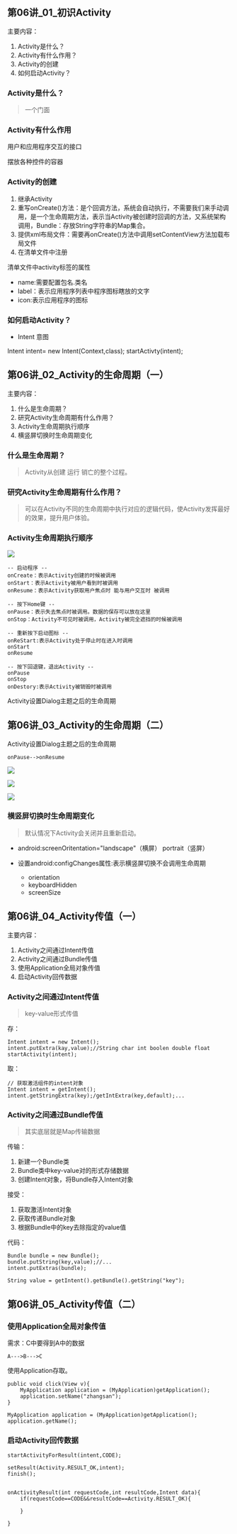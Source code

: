 ## 第06讲_01_初识Activity

主要内容：

1. Activity是什么？
2. Activity有什么作用？
3. Activity的创建
4. 如何启动Activity？

### Activity是什么？

> 一个门面

### Activity有什么作用

用户和应用程序交互的接口

摆放各种控件的容器


### Activity的创建

1. 继承Activity
2. 重写onCreate()方法：是个回调方法，系统会自动执行，不需要我们来手动调用，是一个生命周期方法，表示当Activity被创建时回调的方法，又系统架构调用，Bundle：存放String字符串的Map集合。
3. 提供xml布局文件：需要再onCreate()方法中调用setContentView方法加载布局文件
4. 在清单文件中注册

清单文件中activity标签的属性

- name:需要配置包名.类名
- label：表示应用程序列表中程序图标瞎放的文字
- icon:表示应用程序的图标


### 如何启动Activity？

* Intent 意图


Intent intent= new Intent(Context,class);
startActivty(intent);

## 第06讲_02_Activity的生命周期（一）

主要内容：

1. 什么是生命周期？
2. 研究Activity生命周期有什么作用？
3. Activity生命周期执行顺序
4. 横竖屏切换时生命周期变化


### 什么是生命周期？

> Activity从创建 运行 销亡的整个过程。


### 研究Activity生命周期有什么作用？


> 可以在Activity不同的生命周期中执行对应的逻辑代码，使Activity发挥最好的效果，提升用户体验。


### Activity生命周期执行顺序

![](http://hi.csdn.net/attachment/201109/1/0_1314838777He6C.gif)



	-- 启动程序 --
	onCreate：表示Activity创建的时候被调用
	onStart：表示Activity被用户看到时被调用
	onResume：表示Activity获取用户焦点时 能与用户交互时 被调用
	
	-- 按下Home键 --
	onPause：表示失去焦点时被调用。数据的保存可以放在这里
	onStop：Activity不可见时被调用，Activity被完全遮挡的时候被调用

	-- 重新按下启动图标 -- 
	onReStart:表示Activity处于停止时在进入时调用
	onStart
	onResume

	-- 按下回退键，退出Activity --
	onPause
	onStop
	onDestory:表示Activity被销毁时被调用
	
Activity设置Dialog主题之后的生命周期




## 第06讲_03_Activity的生命周期（二）

Activity设置Dialog主题之后的生命周期

	onPause-->onResume

![](https://github.com/IvyZh/Android_Learning/blob/master/imgs/yztc/QQ%E6%88%AA%E5%9B%BE20161209135115.png)

![](https://github.com/IvyZh/Android_Learning/blob/master/imgs/yztc/QQ%E6%88%AA%E5%9B%BE20161209135441.png)

![](https://github.com/IvyZh/Android_Learning/blob/master/imgs/yztc/QQ%E6%88%AA%E5%9B%BE20161209135515.png)


### 横竖屏切换时生命周期变化

> 默认情况下Activity会关闭并且重新启动。

- android:screenOritentation="landscape"（横屏） portrait（竖屏）

- 设置android:configChanges属性:表示横竖屏切换不会调用生命周期
	- orientation
	- keyboardHidden
	- screenSize


## 第06讲_04_Activity传值（一）

主要内容：

1. Activity之间通过Intent传值
2. Activity之间通过Bundle传值
3. 使用Application全局对象传值
4. 启动Activity回传数据

### Activity之间通过Intent传值

> key-value形式传值

存：

	Intent intent = new Intent();
	intent.putExtra(kay,value);//String char int boolen double float
	startActivity(intent);

取：

	// 获取激活组件的intent对象
	Intent intent = getIntent();
	intent.getStringExtra(key);/getIntExtra(key,default);...



### Activity之间通过Bundle传值

> 其实底层就是Map传输数据


传输：

1. 新建一个Bundle类
2. Bundle类中key-value对的形式存储数据
3. 创建Intent对象，将Bundle存入Intent对象

接受：

1. 获取激活Intent对象
2. 获取传递Bundle对象
3. 根据Bundle中的key去除指定的value值

代码：

	Bundle bundle = new Bundle();
	bundle.putString(key,value);//...
	intent.putExtras(bundle);

	String value = getIntent().getBundle().getString("key");


## 第06讲_05_Activity传值（二）

### 使用Application全局对象传值

需求：C中要得到A中的数据

	A--->B--->C


使用Application存取。


	public void click(View v){
		MyApplication application = (MyApplication)getApplication();
		application.setName("zhangsan");
	}

	MyApplication application = (MyApplication)getApplication();
	application.getName();



### 启动Activity回传数据


	startActivityForResult(intent,CODE);
	
	setResult(Activity.RESULT_OK,intent);
	finish();


	onActivityResult(int requestCode,int resultCode,Intent data){
		if(requestCode==CODE&&resultCode==Activity.RESULT_OK){
		
		}
	
	}